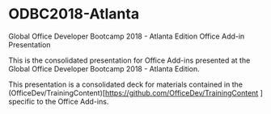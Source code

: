 # ODBC2018-Atlanta
Global Office Developer Bootcamp 2018 - Atlanta Edition Office Add-in Presentation

This is the consolidated presentation for Office Add-ins presented at the Global Office Developer Bootcamp 2018 - Atlanta Edition.

This presentation is a consolidated deck for materials contained in the (OfficeDev/TrainingContent)[https://github.com/OfficeDev/TrainingContent
] specific to the Office Add-ins.  
